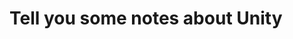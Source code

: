 <!--
 * @Author: sunyudi
 * @Date: 2020-06-06 11:37:00
 * @LastEditTime: 2020-06-06 12:54:18
--> 
# Tell you some notes about Unity